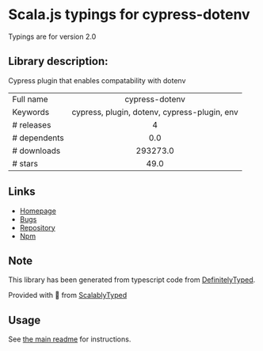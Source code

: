 
# Scala.js typings for cypress-dotenv

Typings are for version 2.0

## Library description:
Cypress plugin that enables compatability with dotenv

|                    |                 |
| ------------------ | :-------------: |
| Full name          | cypress-dotenv |
| Keywords           | cypress, plugin, dotenv, cypress-plugin, env |
| # releases         | 4 |
| # dependents       | 0.0 |
| # downloads        | 293273.0 |
| # stars            | 49.0 |

## Links
- [Homepage](https://github.com/morficus/cypress-dotenv)
- [Bugs](https://github.com/morficus/cypress-dotenv/issues)
- [Repository](https://github.com/morficus/cypress-dotenv)
- [Npm](https://www.npmjs.com/package/cypress-dotenv)
    


## Note
This library has been generated from typescript code from [DefinitelyTyped](https://definitelytyped.org).

Provided with :purple_heart: from [ScalablyTyped](https://github.com/oyvindberg/ScalablyTyped)

## Usage
See [the main readme](../../readme.md) for instructions.


